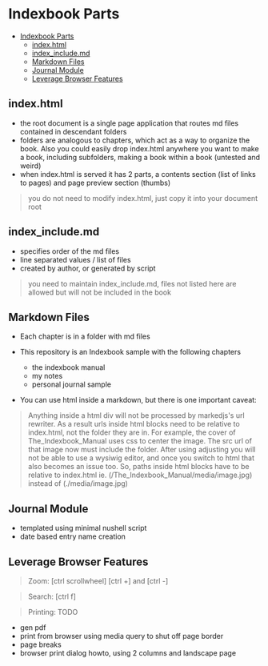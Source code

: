 # Indexbook Parts

<!--toc:start-->
- [Indexbook Parts](#indexbook-parts)
  - [index.html](#indexhtml)
  - [index_include.md](#indexincludemd)
  - [Markdown Files](#markdown-files)
  - [Journal Module](#journal-module)
  - [Leverage Browser Features](#leverage-browser-features)
<!--toc:end-->

## index.html

- the root document is a single page application that routes md files
  contained in descendant folders
- folders are analogous to chapters, which act as a way to
  organize the book. Also you could easily drop index.html anywhere you 
  want to make a book, including subfolders, making a book within a book
  (untested and weird)
- when index.html is served it has 2 parts, a contents section 
  (list of links to pages) and page preview section (thumbs)

> you do not need to modify index.html, just copy it into your document root
  

## index_include.md

- specifies order of the md files
- line separated values / list of files
- created by author, or generated by script

> you need to maintain index_include.md, files not listed here are allowed but
  will not be included in the book
  

## Markdown Files

- Each chapter is in a folder with md files

- This repository is an Indexbook sample with the following chapters
    - the indexbook manual
    - my notes
    - personal journal sample
    
- You can use html inside a markdown, but there is one important caveat:

> Anything inside a html div will not be processed by markedjs's url rewriter.
  As a result urls inside html blocks need to be relative to index.html, not
  the folder they are in. For example, the cover of The_Indexbook_Manual uses
  css to center the image. The src url of that image now must include the folder.
  After using adjusting you will not be able to use a wysiwig editor, and once
  you switch to html that also becomes an issue too. So, paths inside html blocks
  have to be relative to index.html ie. (/The_Indexbook_Manual/media/image.jpg)
  instead of (./media/image.jpg)

        
## Journal Module

- templated using minimal nushell script
- date based entry name creation

## Leverage Browser Features

> Zoom:  [ctrl scrollwheel] [ctrl +] and [ctrl -] 

> Search: [ctrl f]

> Printing: TODO 
- gen pdf
- print from browser using media query to shut off 
  page border 
- page breaks
- browser print dialog howto, using 2 columns and 
  landscape page
